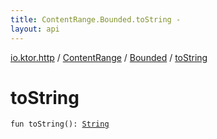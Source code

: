 ```yaml
---
title: ContentRange.Bounded.toString - 
layout: api
---
```


<div class='api-docs-breadcrumbs'><a href="../../index.html">io.ktor.http</a> / <a href="../index.html">ContentRange</a> / <a href="index.html">Bounded</a> / <a href="./to-string.html">toString</a></div>

# toString

<div class="signature"><code><span class="keyword">fun </span><span class="identifier">toString</span><span class="symbol">(</span><span class="symbol">)</span><span class="symbol">: </span><a href="https://kotlinlang.org/api/latest/jvm/stdlib/kotlin/-string/index.html"><span class="identifier">String</span></a></code></div>
